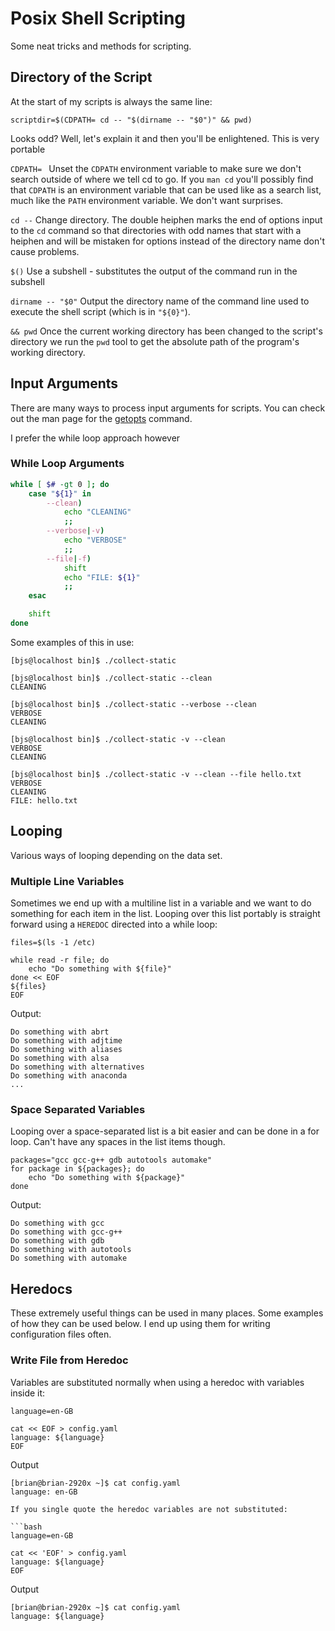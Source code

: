 # Posix Shell Scripting

Some neat tricks and methods for scripting.

## Directory of the Script

At the start of my scripts is always the same line:

```
scriptdir=$(CDPATH= cd -- "$(dirname -- "$0")" && pwd)
```

Looks odd? Well, let's explain it and then you'll be enlightened. This is very portable

`CDPATH= ` Unset the `CDPATH` environment variable to make sure we don't search outside
of where we tell cd to go. If you `man cd` you'll possibly find that `CDPATH` is an
environment variable that can be used like as a search list, much like the `PATH`
environment variable. We don't want surprises.

`cd --` Change directory. The double heiphen marks the end of options input to the `cd`
command so that directories with odd names that start with a heiphen and will be mistaken
for options instead of the directory name don't cause problems.

`$()` Use a subshell - substitutes the output of the command run in the subshell

`dirname -- "$0"` Output the directory name of the command line used to execute the
shell script (which is in `"${0}"`).

`&& pwd` Once the current working directory has been changed to the script's directory
we run the `pwd` tool to get the absolute path of the program's working directory.

## Input Arguments

There are many ways to process input arguments for scripts. You can check out the man page for the [getopts](https://www.man7.org/linux/man-pages/man1/getopts.1p.html) command.

I prefer the while loop approach however

### While Loop Arguments

```sh
while [ $# -gt 0 ]; do
    case "${1}" in
        --clean)
            echo "CLEANING"
            ;;
        --verbose|-v)
            echo "VERBOSE"
            ;;
        --file|-f)
            shift
            echo "FILE: ${1}"
            ;;
    esac

    shift
done
```

Some examples of this in use:

```
[bjs@localhost bin]$ ./collect-static
```
```
[bjs@localhost bin]$ ./collect-static --clean
CLEANING
```

```
[bjs@localhost bin]$ ./collect-static --verbose --clean
VERBOSE
CLEANING
```

```
[bjs@localhost bin]$ ./collect-static -v --clean
VERBOSE
CLEANING
```

```
[bjs@localhost bin]$ ./collect-static -v --clean --file hello.txt
VERBOSE
CLEANING
FILE: hello.txt
```

## Looping
Various ways of looping depending on the data set.

### Multiple Line Variables

Sometimes we end up with a multiline list in a variable and we want to do something
for each item in the list. Looping over this list portably is straight forward using
a `HEREDOC` directed into a while loop:

```
files=$(ls -1 /etc)

while read -r file; do
    echo "Do something with ${file}"
done << EOF
${files}
EOF
```

Output:

```
Do something with abrt
Do something with adjtime
Do something with aliases
Do something with alsa
Do something with alternatives
Do something with anaconda
...
```

### Space Separated Variables

Looping over a space-separated list is a bit easier and can be done in a for loop.
Can't have any spaces in the list items though.

```
packages="gcc gcc-g++ gdb autotools automake"
for package in ${packages}; do
    echo "Do something with ${package}"
done
```

Output:
```
Do something with gcc
Do something with gcc-g++
Do something with gdb
Do something with autotools
Do something with automake
```

## Heredocs

These extremely useful things can be used in many places. Some examples of how they
can be used below. I end up using them for writing configuration files often.

### Write File from Heredoc

Variables are substituted normally when using a heredoc with variables inside it:

```
language=en-GB

cat << EOF > config.yaml
language: ${language}
EOF
```

Output

```
[brian@brian-2920x ~]$ cat config.yaml
language: en-GB

If you single quote the heredoc variables are not substituted:

```bash
language=en-GB

cat << 'EOF' > config.yaml
language: ${language}
EOF
```

Output

```
[brian@brian-2920x ~]$ cat config.yaml
language: ${language}
```
